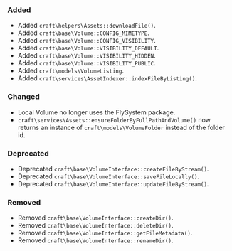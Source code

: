 ### Added
- Added `craft\helpers\Assets::downloadFile()`.
- Added `craft\base\Volume::CONFIG_MIMETYPE`.
- Added `craft\base\Volume::CONFIG_VISIBILITY`.
- Added `craft\base\Volume::VISIBILITY_DEFAULT`.
- Added `craft\base\Volume::VISIBILITY_HIDDEN`.
- Added `craft\base\Volume::VISIBILITY_PUBLIC`.
- Added `craft\models\VolumeListing`.
- Added `craft\services\AssetIndexer::indexFileByListing()`.

### Changed
- Local Volume no longer uses the FlySystem package.
- `craft\services\Assets::ensureFolderByFullPathAndVolume()` now returns an instance of `craft\models\VolumeFolder` instead of the folder id.

### Deprecated
- Deprecated `craft\base\VolumeInterface::createFileByStream()`.
- Deprecated `craft\base\VolumeInterface::saveFileLocally()`.
- Deprecated `craft\base\VolumeInterface::updateFileByStream()`.

### Removed
- Removed `craft\base\VolumeInterface::createDir()`.
- Removed `craft\base\VolumeInterface::deleteDir()`.
- Removed `craft\base\VolumeInterface::getFileMetadata()`.
- Removed `craft\base\VolumeInterface::renameDir()`.
